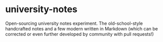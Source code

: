 # university-notes
Open-sourcing university notes experiment. The old-school-style handcrafted notes and a few modern written in Markdown (which can be corrected or even further developed by community with pull requests!)
